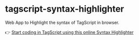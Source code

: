 # tagscript-syntax-highlighter
Web App to Highlight the syntax of TagScript in browser.

👉 [Start coding in TagScript using this online Syntax Highlighter](https://asty8926.github.io/tagscript-syntax-highlighter)
